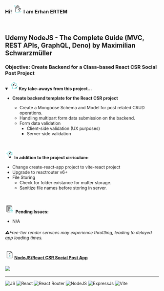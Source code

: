 ### Hi! <img src="https://raw.githubusercontent.com/erhanertem/erhanertem/main/icons/wave.gif" width="30px"/> **I am Erhan ERTEM**

&emsp;

## Udemy NodeJS - The Complete Guide (MVC, REST APIs, GraphQL, Deno) by Maximilian Schwarzmüller

### **Objective:** Create Backend for a Class-based React CSR Social Post Project

<details open>
<summary><img src="https://raw.githubusercontent.com/erhanertem/erhanertem/main/icons/education.gif" width="30px"/><strong>Key take-aways from this project...</strong></summary>

- **Create backend template for the React CSR project**

  - Create a Mongoose Schema and Model for post related CRUD operations.
  - Handling multipart form data submission on the backend.
  - Form data validation
    - Client-side validation (UX purposes)
    - Server-side validation

  </details>

&emsp;

<img src="https://raw.githubusercontent.com/erhanertem/erhanertem/main/icons/learning.gif" width="30px"/><strong>In
addition to the project cirriculum:</strong>

- Change create-react-app project to vite-react project
- Upgrade to reactrouter v6+
- File Storing
  - Check for folder existance for multer storage.
  - Sanitize file names before storing in server.

&emsp;

<img src="https://raw.githubusercontent.com/erhanertem/erhanertem/main/icons/report.gif" width="30px"/> <strong>Pending
Issues:</strong>

- N/A &emsp;

###### ⚠️Free-tier render services may experience throttling, leading to delayed app loading times.

#### <img src="https://raw.githubusercontent.com/erhanertem/erhanertem/main/icons/file.gif" width="30px"/>[NodeJS/React CSR Social Post App](https://app-social_post.onrender.com/)

<img src="./screenshot.webp" width="600px"/>

---

![JS](https://img.shields.io/badge/JavaScript-323330?style=square&logo=javascript&logoColor=F7DF1E)
![React](https://img.shields.io/badge/React-20232A?style=square&logo=react&logoColor=61DAF)
![React Router](https://img.shields.io/badge/React_Router-CA4245?style=square&logo=react-router&logoColor=white)
![NodeJS](https://img.shields.io/badge/Node.js-339933?style=square&logo=nodedotjs&logoColor=white)
![ExpressJs](https://img.shields.io/badge/Express.js-000000?style=square&logo=express&logoColor=white)
![Vite](https://img.shields.io/badge/Vite-B73BFE?style=square&logo=vite&logoColor=FFD62E)
